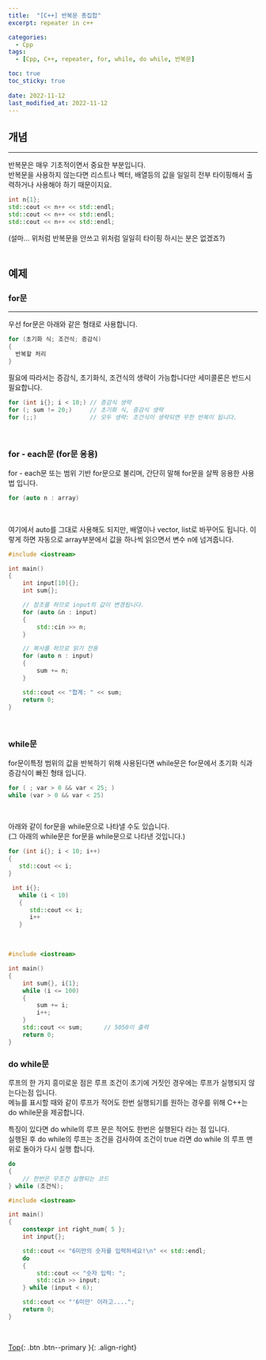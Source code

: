 ```yaml
---
title:  "[C++] 반복문 총집합"
excerpt: repeater in c++

categories:
  - Cpp
tags:
  - [Cpp, C++, repeater, for, while, do while, 반복문]

toc: true
toc_sticky: true
 
date: 2022-11-12
last_modified_at: 2022-11-12
---
```


## 개념
---

반복문은 매우 기초적이면서 중요한 부분입니다.  <br>
반복문을 사용하지 않는다면 리스트나 벡터, 배열등의 값을 일일히 전부 타이핑해서 출력하거나 사용해야 하기 때문이지요.  <br>

```c++
int n{1};
std::cout << n++ << std::endl;
std::cout << n++ << std::endl;
std::cout << n++ << std::endl;
```

(설마... 위처럼 반복문을 안쓰고 위처럼 일일히 타이핑 하시는 분은 없겠죠?)
<br><br>

## 예제

### for문
---

우선 for문은 아래와 같은 형태로 사용합니다.

```c++
for (초기화 식; 조건식; 증감식)
{
  반복할 처리
}
```

필요에 따라서는 증감식, 초기화식, 조건식의 생략이 가능합니다만 세미콜론은 반드시 필요합니다. <br>

```c++
for (int i{}; i < 10;) // 증감식 생략
for (; sum != 20;)     // 초기화 식, 증감식 생략
for (;;)               // 모두 생략: 조건식이 생략되면 무한 반복이 됩니다.
```
<br>

### for - each문 (for문 응용)
for - each문 또는 범위 기반 for문으로 불리며, 간단히 말해 for문을 살짝 응용한 사용법 입니다.

```c++
for (auto n : array)
```
<br>

여기에서 auto를 그대로 사용해도 되지만, 배열이나 vector, list로 바꾸어도 됩니다.
이렇게 하면 자동으로 array부분에서 값을 하나씩 읽으면서 변수 n에 넘겨줍니다.


```c++
#include <iostream>

int main()
{
    int input[10]{};
    int sum{};

    // 참조를 하므로 input의 값이 변경됩니다.
    for (auto &n : input)
    {
        std::cin >> n;
    }

    // 복사를 하므로 읽기 전용
    for (auto n : input)
    {
        sum += n;
    }

    std::cout << "합계: " << sum;
    return 0;
}
```
<br>

### while문
for문이특정 범위의 값을 반복하기 위해 사용된다면 while문은 for문에서 초기화 식과 증감식이 빠진 형태 입니다.

```c++
for ( ; var > 0 && var < 25; )
while (var > 0 && var < 25)
```
<br>

아래와 같이 for문을 while문으로 나타낼 수도 있습니다. <br>
(그 아래의 while문은 for문을 while문으로 나타낸 것입니다.) <br>
```c++
for (int i{}; i < 10; i++) 
{
   std::cout << i;
}

 int i{};
   while (i < 10) 
   {
      std::cout << i;
      i++
   }
```
<br>

```c++
#include <iostream>

int main() 
{
    int sum{}, i{1};
    while (i <= 100) 
    {
        sum += i;
        i++;
    }
    std::cout << sum;      // 5050이 출력
    return 0;
}
```

### do while문
루프의 한 가지 흥미로운 점은 루프 조건이 초기에 거짓인 경우에는 루프가 실행되지 않는다는점 입니다. <br>
메뉴를 표시할 때와 같이 루프가 적어도 한번 실행되기를 원하는 경우를 위해 C++는 do while문을 제공합니다. <br>

특징이 있다면 do while의 루프 문은 적어도 한번은 실행된다 라는 점 입니다.<br>
실행된 후 do while의 루프는 조건을 검사하여 조건이 true 라면 do while 의 루프 맨위로 돌아가 다시 실행 합니다.<br>

```c++
do
{
    // 한번은 무조건 실행되는 코드
} while (조건식);
```

```c++
#include <iostream>

int main()
{
    constexpr int right_num{ 5 };
    int input{};

    std::cout << "6미만의 숫자를 입력하세요!\n" << std::endl;
    do
    {
        std::cout << "숫자 입력: ";
        std::cin >> input;
    } while (input < 6);

    std::cout << "'6미만' 이라고....";
    return 0;
}
```

<br>

[Top](#){: .btn .btn--primary }{: .align-right}